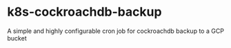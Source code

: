 # k8s-cockroachdb-backup
A simple and highly configurable cron job for cockroachdb backup to a GCP bucket
